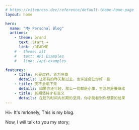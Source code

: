 ```yaml
---
# https://vitepress.dev/reference/default-theme-home-page
layout: home

hero:
  name: "My Personal Blog"
  actions:
    - theme: brand
      text: Start →
      link: /README
    # - theme: alt
    #   text: API Examples
    #   link: /api-examples

features:
    - title: 凡是过往、皆为序章
      details: 让所有的昨天都过去，也许这会让你好一些
    - title: 天不会塌下来
      details: 如果你还年轻，那么一切都是小事，生活总是要继续
    - title: 长期坚持才有意义
      details: 在短的时间内长期的坚持，你才能看到你想要的结果
---
```


Hi~ It's mrlonely, This is my blog.

Now, I will talk to you my story;
